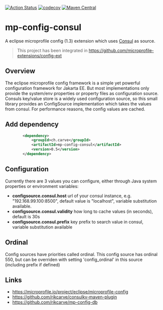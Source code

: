 [![Action Status](https://github.com/rikcarve/mp-config-consul/workflows/ci/badge.svg)](https://github.com/rikcarve/mp-config-consul/actions)
[![codecov](https://codecov.io/gh/rikcarve/mp-config-consul/branch/master/graph/badge.svg)](https://codecov.io/gh/rikcarve/mp-config-consul)
[![Maven Central](https://maven-badges.herokuapp.com/maven-central/ch.carve/mp-config-consul/badge.svg?style=flat-square)](https://maven-badges.herokuapp.com/maven-central/ch.carve/mp-config-consul/)

# mp-config-consul
A eclipse microprofile config (1.3) extension which uses [Consul](https://www.consul.io/) as source.

> This project has been integrated in https://github.com/microprofile-extensions/config-ext

## Overview
The eclipse microprofile config framework is a simple yet powerful configuration framework for Jakarta EE. But most implementations only provide the system/env properties or property files as configuration source. Consuls key/value store is a widely used configuration source, so this small library provides an ConfigSource implementation which takes the values from consul. For performance reasons, the config values are cached.

## Add dependency
```xml
        <dependency>
            <groupId>ch.carve</groupId>
            <artifactId>mp-config-consul</artifactId>
            <version>0.5</version>
        </dependency>
```

## Configuration
Currently there are 3 values you can configure, either through Java system properties or environment variables:
* **configsource.consul.host** url of your consul instance, e.g. "192.168.99.100:8500", default value is "localhost", variable substitution available.
* **configsource.consul.validity** how long to cache values (in seconds), default is 30s
* **configsource.consul.prefix** key prefix to search value in consul, variable substitution available

## Ordinal
Config sources have priorities called ordinal. This config source has ordinal 550, but can be overriden with setting 'config_ordinal' in this source (including prefix if defined)

## Links
* https://microprofile.io/project/eclipse/microprofile-config
* https://github.com/rikcarve/consulkv-maven-plugin
* https://github.com/rikcarve/mp-config-db
